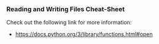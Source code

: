 ### Reading and Writing Files Cheat-Sheet

Check out the following link for more information:

- https://docs.python.org/3/library/functions.html#open
